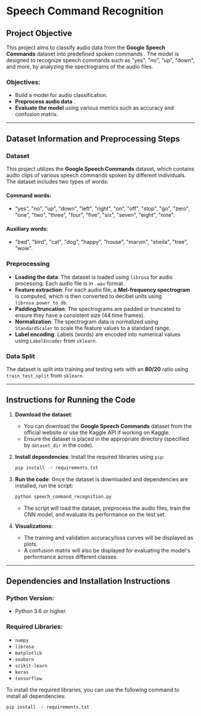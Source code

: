 # Speech Command Recognition 

## Project Objective

This project aims to classify audio data from the **Google Speech Commands** dataset into predefined spoken commands . The model is designed to recognize speech commands such as "yes", "no", "up", "down", and more, by analyzing the spectrograms of the audio files.

### Objectives:
- Build a model for audio classification.
- **Preprocess audio data** .
- **Evaluate the model** using various metrics such as accuracy and confusion matrix.

---

## Dataset Information and Preprocessing Steps

### Dataset

This project utilizes the **Google Speech Commands** dataset, which contains audio clips of various speech commands spoken by different individuals. The dataset includes two types of words:

#### Command words:
- "yes", "no", "up", "down", "left", "right", "on", "off", "stop", "go", "zero", "one", "two", "three", "four", "five", "six", "seven", "eight", "nine".

#### Auxiliary words:
- "bed", "bird", "cat", "dog", "happy", "house", "marvin", "sheila", "tree", "wow".

### Preprocessing

- **Loading the data**: The dataset is loaded using `librosa` for audio processing. Each audio file is in `.wav` format.
- **Feature extraction**: For each audio file, a **Mel-frequency spectrogram** is computed, which is then converted to decibel units using `librosa.power_to_db`.
- **Padding/truncation**: The spectrograms are padded or truncated to ensure they have a consistent size (44 time frames).
- **Normalization**: The spectrogram data is normalized using `StandardScaler` to scale the feature values to a standard range.
- **Label encoding**: Labels (words) are encoded into numerical values using `LabelEncoder` from `sklearn`.

### Data Split

The dataset is split into training and testing sets with an **80/20** ratio using `train_test_split` from `sklearn`.

---

## Instructions for Running the Code


1. **Download the dataset**:
    - You can download the **Google Speech Commands** dataset from the official website or use the Kaggle API if working on Kaggle.
    - Ensure the dataset is placed in the appropriate directory (specified by `dataset_dir` in the code).

2. **Install dependencies**:
    Install the required libraries using `pip`:
    ```bash
    pip install -r requirements.txt
    ```

3. **Run the code**:
    Once the dataset is downloaded and dependencies are installed, run the script:
    ```bash
    python speech_command_recognition.py
    ```

    - The script will load the dataset, preprocess the audio files, train the CNN model, and evaluate its performance on the test set.

5. **Visualizations**:
    - The training and validation accuracy/loss curves will be displayed as plots.
    - A confusion matrix will also be displayed for evaluating the model's performance across different classes.

---

## Dependencies and Installation Instructions

### Python Version:
- Python 3.6 or higher.

### Required Libraries:
- `numpy`
- `librosa`
- `matplotlib`
- `seaborn`
- `scikit-learn`
- `keras`
- `tensorflow`

To install the required libraries, you can use the following command to install all dependencies:
```bash
pip install -r requirements.txt
